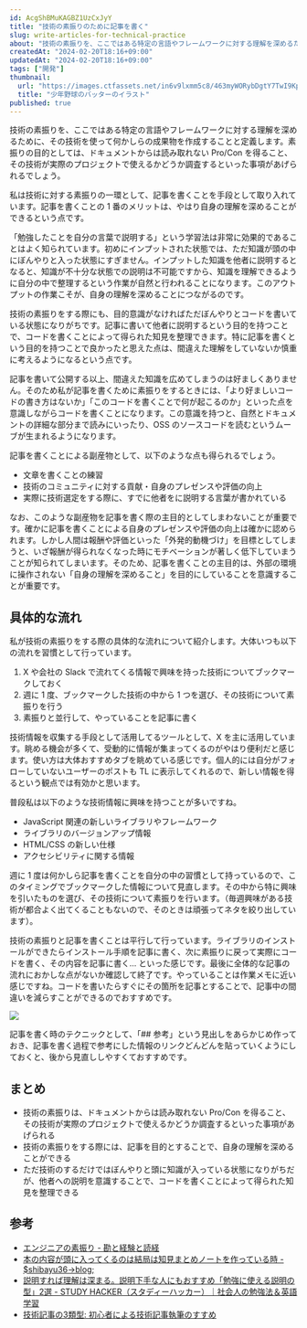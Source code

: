 ```yaml
---
id: AcgShBMuKAGBZ1UzCxJyY
title: "技術の素振りのために記事を書く"
slug: write-articles-for-technical-practice
about: "技術の素振りを、ここではある特定の言語やフレームワークに対する理解を深めるために、その技術を使って何かしらの成果物を作成することと定義します。素振りの目的としては、ドキュメントからは読み取れない Pro/Con を得ること、その技術が実際のプロジェクトで使えるかどうか調査するといった事項があげられるでしょう。ただ技術のするだけではぼんやりと頭に知識が入っている状態になりがちですが、他者への説明を意識することで、コードを書くことによって得られた知見を整理できるようになります。"
createdAt: "2024-02-20T18:16+09:00"
updatedAt: "2024-02-20T18:16+09:00"
tags: ["開発"]
thumbnail:
  url: "https://images.ctfassets.net/in6v9lxmm5c8/463myWORybDgtY7TwI9Kpo/3faf8b9c367bedc799adbe00de227dac/baseball_batter_boy_14672.png"
  title: "少年野球のバッターのイラスト"
published: true
---
```


技術の素振りを、ここではある特定の言語やフレームワークに対する理解を深めるために、その技術を使って何かしらの成果物を作成することと定義します。素振りの目的としては、ドキュメントからは読み取れない Pro/Con を得ること、その技術が実際のプロジェクトで使えるかどうか調査するといった事項があげられるでしょう。

私は技術に対する素振りの一環として、記事を書くことを手段として取り入れています。記事を書くことの 1 番のメリットは、やはり自身の理解を深めることができるという点です。

「勉強したことを自分の言葉で説明する」という学習法は非常に効果的であることはよく知られています。初めにインプットされた状態では、ただ知識が頭の中にぼんやりと入った状態にすぎません。インプットした知識を他者に説明するとなると、知識が不十分な状態での説明は不可能ですから、知識を理解できるように自分の中で整理するという作業が自然と行われることになります。このアウトプットの作業こそが、自身の理解を深めることにつながるのです。

技術の素振りをする際にも、目的意識がなければただぼんやりとコードを書いている状態になりがちです。記事に書いて他者に説明するという目的を持つことで、コードを書くことによって得られた知見を整理できます。特に記事を書くという目的を持つことで良かったと思えた点は、間違えた理解をしていないか慎重に考えるようになるという点です。

記事を書いて公開する以上、間違えた知識を広めてしまうのは好ましくありません。そのため私が記事を書くために素振りをするときには、「より好ましいコードの書き方はないか」「このコードを書くことで何が起こるのか」といった点を意識しながらコードを書くことになります。この意識を持つと、自然とドキュメントの詳細な部分まで読みにいったり、OSS のソースコードを読むというムーブが生まれるようになります。

記事を書くことによる副産物として、以下のような点も得られるでしょう。

- 文章を書くことの練習
- 技術のコミュニティに対する貢献・自身のプレゼンスや評価の向上
- 実際に技術選定をする際に、すでに他者をに説明する言葉が書かれている

なお、このような副産物を記事を書く際の主目的としてしまわないことが重要です。確かに記事を書くことによる自身のプレゼンスや評価の向上は確かに認められます。しかし人間は報酬や評価といった「外発的動機づけ」を目標としてしまうと、いざ報酬が得られなくなった時にモチベーションが著しく低下していまうことが知られてしまいます。そのため、記事を書くことの主目的は、外部の環境に操作されない「自身の理解を深めること」を目的にしていることを意識することが重要です。

## 具体的な流れ

私が技術の素振りをする際の具体的な流れについて紹介します。大体いつも以下の流れを習慣として行っています。

1. X や会社の Slack で流れてくる情報で興味を持った技術についてブックマークしておく
2. 週に 1 度、ブックマークした技術の中から 1 つを選び、その技術について素振りを行う
3. 素振りと並行して、やっていることを記事に書く

技術情報を収集する手段として活用してるツールとして、X を主に活用しています。眺める機会が多くて、受動的に情報が集まってくるのがやはり便利だと感じます。使い方は大体おすすめタブを眺めている感じです。個人的には自分がフォローしていないユーザーのポストも TL に表示してくれるので、新しい情報を得るという観点では有効かと思います。

普段私は以下のような技術情報に興味を持つことが多いですね。

- JavaScript 関連の新しいライブラリやフレームワーク
- ライブラリのバージョンアップ情報
- HTML/CSS の新しい仕様
- アクセシビリティに関する情報

週に 1 度は何かしら記事を書くことを自分の中の習慣として持っているので、このタイミングでブックマークした情報について見直します。その中から特に興味を引いたものを選び、その技術について素振りを行います。（毎週興味がある技術が都合よく出てくることもないので、そのときは頑張ってネタを絞り出しています）。

技術の素振りと記事を書くことは平行して行っています。ライブラリのインストールができたらインストール手順を記事に書く、次に素振りに戻って実際にコードを書く、その内容を記事に書く... といった感じです。最後に全体的な記事の流れにおかしな点がないか確認して終了です。やっていることは作業メモに近い感じですね。コードを書いたらすぐにその箇所を記事とすることで、記事中の間違いを減らすことができるのでおすすめです。

![](https://images.ctfassets.net/in6v9lxmm5c8/694RXFkHGNPiT8jbs0NRB9/3cc6e0a540756ee8c5573f3245f1c017/__________2024-02-20_19.40.25.png)

記事を書く時のテクニックとして、「## 参考」という見出しをあらかじめ作っておき、記事を書く過程で参考にした情報のリンクどんどんを貼っていくようにしておくと、後から見直ししやすくておすすめです。

## まとめ

- 技術の素振りは、ドキュメントからは読み取れない Pro/Con を得ること、その技術が実際のプロジェクトで使えるかどうか調査するといった事項があげられる
- 技術の素振りをする際には、記事を目的とすることで、自身の理解を深めることができる
- ただ技術のするだけではぼんやりと頭に知識が入っている状態になりがちだが、他者への説明を意識することで、コードを書くことによって得られた知見を整理できる

## 参考

- [エンジニアの素振り - 勘と経験と読経](https://agnozingdays.hatenablog.com/entry/2012/10/24/234450)
- [本の内容が頭に入ってくるのは結局は知見まとめノートを作っている時 - $shibayu36->blog;](https://blog.shibayu36.org/entry/2024/02/19/173000)
- [説明すれば理解は深まる。説明下手な人にもおすすめ「勉強に使える説明の型」2選 - STUDY HACKER（スタディーハッカー）｜社会人の勉強法＆英語学習](https://studyhacker.net/explain-study)
- [技術記事の3類型: 初心者による技術記事執筆のすすめ](https://zenn.dev/uhyo/articles/technical-articles)
